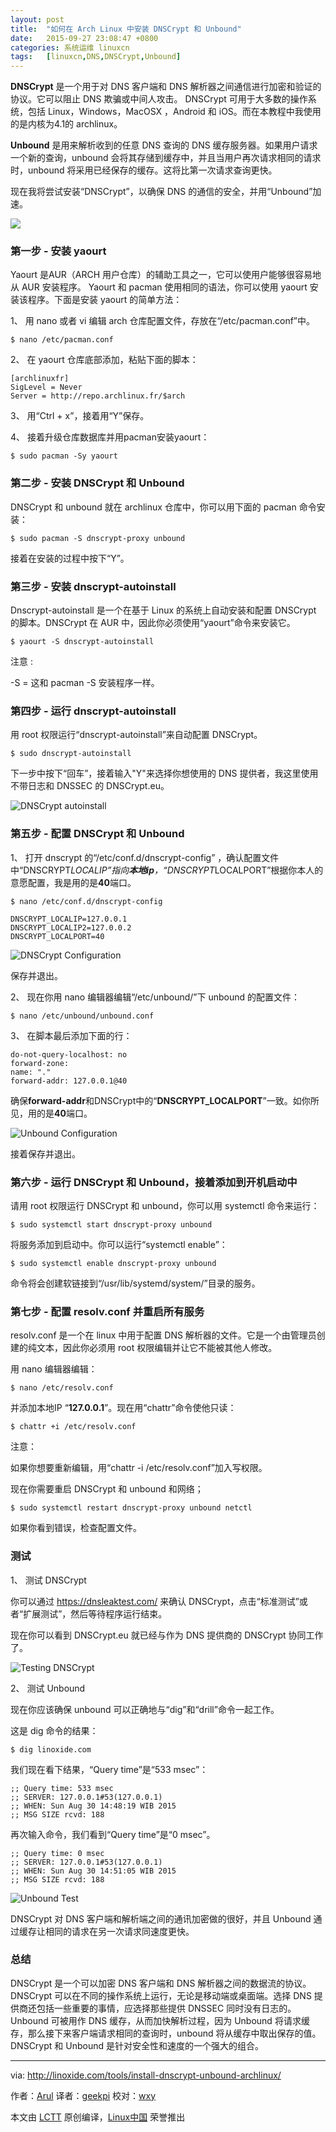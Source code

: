 ```yaml
---
layout: post
title:	"如何在 Arch Linux 中安装 DNSCrypt 和 Unbound"
date:	2015-09-27 23:08:47 +0800 
categories:	系统运维 linuxcn 
tags:	[linuxcn,DNS,DNSCrypt,Unbound]
---
```



**DNSCrypt** 是一个用于对 DNS 客户端和 DNS 解析器之间通信进行加密和验证的协议。它可以阻止 DNS 欺骗或中间人攻击。 DNSCrypt 可用于大多数的操作系统，包括 Linux，Windows，MacOSX ，Android 和 iOS。而在本教程中我使用的是内核为4.1的 archlinux。


**Unbound** 是用来解析收到的任意 DNS 查询的 DNS 缓存服务器。如果用户请求一个新的查询，unbound 会将其存储到缓存中，并且当用户再次请求相同的请求时，unbound 将采用已经保存的缓存。这将比第一次请求查询更快。


现在我将尝试安装“DNSCrypt”，以确保 DNS 的通信的安全，并用“Unbound”加速。


![](/Asserts/Images//attachment/album/201509/27/230804y2ynxvn5vynnddnl.jpg)


### 第一步 - 安装 yaourt


Yaourt 是AUR（ARCH 用户仓库）的辅助工具之一，它可以使用户能够很容易地从 AUR 安装程序。 Yaourt 和 pacman 使用相同的语法，你可以使用 yaourt 安装该程序。下面是安装 yaourt 的简单方法：


1、 用 nano 或者 vi 编辑 arch 仓库配置文件，存放在“/etc/pacman.conf”中。



```
$ nano /etc/pacman.conf

```

2、 在 yaourt 仓库底部添加，粘贴下面的脚本：



```
[archlinuxfr]
SigLevel = Never
Server = http://repo.archlinux.fr/$arch

```

3、 用“Ctrl + x”，接着用“Y”保存。


4、 接着升级仓库数据库并用pacman安装yaourt：



```
$ sudo pacman -Sy yaourt

```

### 第二步 - 安装 DNSCrypt 和 Unbound


DNSCrypt 和 unbound 就在 archlinux 仓库中，你可以用下面的 pacman 命令安装：



```
$ sudo pacman -S dnscrypt-proxy unbound

```

接着在安装的过程中按下“Y”。


### 第三步 - 安装 dnscrypt-autoinstall


Dnscrypt-autoinstall 是一个在基于 Linux 的系统上自动安装和配置 DNSCrypt 的脚本。DNSCrypt 在 AUR 中，因此你必须使用“yaourt”命令来安装它。



```
$ yaourt -S dnscrypt-autoinstall

```

注意 :


-S = 这和 pacman -S 安装程序一样。


### 第四步 - 运行 dnscrypt-autoinstall


用 root 权限运行“dnscrypt-autoinstall”来自动配置 DNSCrypt。



```
$ sudo dnscrypt-autoinstall

```

下一步中按下“回车”，接着输入"Y"来选择你想使用的 DNS 提供者，我这里使用不带日志和 DNSSEC 的 DNSCrypt.eu。


![DNSCrypt autoinstall](/Asserts/Images//attachment/album/201509/27/230849zgkgfhn8vibuhnje.png)


### 第五步 - 配置 DNSCrypt 和 Unbound


1、 打开 dnscrypt 的“/etc/conf.d/dnscrypt-config” ，确认配置文件中“DNSCRYPT*LOCALIP”指向**本地ip**，“DNSCRYPT*LOCALPORT”根据你本人的意愿配置，我是用的是**40**端口。



```
$ nano /etc/conf.d/dnscrypt-config

DNSCRYPT_LOCALIP=127.0.0.1
DNSCRYPT_LOCALIP2=127.0.0.2
DNSCRYPT_LOCALPORT=40

```

![DNSCrypt Configuration](/Asserts/Images//attachment/album/201509/27/230850tnbwlnlbnwotcl6r.png)


保存并退出。


2、 现在你用 nano 编辑器编辑“/etc/unbound/”下 unbound 的配置文件：



```
$ nano /etc/unbound/unbound.conf

```

3、 在脚本最后添加下面的行：



```
do-not-query-localhost: no
forward-zone:
name: "."
forward-addr: 127.0.0.1@40

```

确保**forward-addr**和DNSCrypt中的“**DNSCRYPT\_LOCALPORT**”一致。如你所见，用的是**40**端口。


![Unbound Configuration](/Asserts/Images//attachment/album/201509/27/230850pfr8whzlk8rwaw4f.png)


接着保存并退出。


### 第六步 - 运行 DNSCrypt 和 Unbound，接着添加到开机启动中


请用 root 权限运行 DNSCrypt 和 unbound，你可以用 systemctl 命令来运行：



```
$ sudo systemctl start dnscrypt-proxy unbound

```

将服务添加到启动中。你可以运行“systemctl enable”：



```
$ sudo systemctl enable dnscrypt-proxy unbound

```

命令将会创建软链接到“/usr/lib/systemd/system/”目录的服务。


### 第七步 - 配置 resolv.conf 并重启所有服务


resolv.conf 是一个在 linux 中用于配置 DNS 解析器的文件。它是一个由管理员创建的纯文本，因此你必须用 root 权限编辑并让它不能被其他人修改。


用 nano 编辑器编辑：



```
$ nano /etc/resolv.conf

```

并添加本地IP “**127.0.0.1**”。现在用“chattr”命令使他只读：



```
$ chattr +i /etc/resolv.conf

```

注意：


如果你想要重新编辑，用“chattr -i /etc/resolv.conf”加入写权限。


现在你需要重启 DNSCrypt 和 unbound 和网络；



```
$ sudo systemctl restart dnscrypt-proxy unbound netctl

```

如果你看到错误，检查配置文件。


### 测试


1、 测试 DNSCrypt


你可以通过 <https://dnsleaktest.com/> 来确认 DNSCrypt，点击“标准测试”或者“扩展测试”，然后等待程序运行结束。


现在你可以看到 DNSCrypt.eu 就已经与作为 DNS 提供商的 DNSCrypt 协同工作了。


![Testing DNSCrypt](/Asserts/Images//attachment/album/201509/27/230851cj2mvjepvj6ll1bv.png)


2、 测试 Unbound


现在你应该确保 unbound 可以正确地与“dig”和“drill”命令一起工作。


这是 dig 命令的结果：



```
$ dig linoxide.com

```

我们现在看下结果，“Query time”是“533 msec”：



```
;; Query time: 533 msec
;; SERVER: 127.0.0.1#53(127.0.0.1)
;; WHEN: Sun Aug 30 14:48:19 WIB 2015
;; MSG SIZE rcvd: 188

```

再次输入命令，我们看到“Query time”是“0 msec”。



```
;; Query time: 0 msec
;; SERVER: 127.0.0.1#53(127.0.0.1)
;; WHEN: Sun Aug 30 14:51:05 WIB 2015
;; MSG SIZE rcvd: 188

```

![Unbound Test](/Asserts/Images//attachment/album/201509/27/230851rq5oe21rorc1qbbc.png)


DNSCrypt 对 DNS 客户端和解析端之间的通讯加密做的很好，并且 Unbound 通过缓存让相同的请求在另一次请求同速度更快。


### 总结


DNSCrypt 是一个可以加密 DNS 客户端和 DNS 解析器之间的数据流的协议。 DNSCrypt 可以在不同的操作系统上运行，无论是移动端或桌面端。选择 DNS 提供商还包括一些重要的事情，应选择那些提供 DNSSEC 同时没有日志的。Unbound 可被用作 DNS 缓存，从而加快解析过程，因为 Unbound 将请求缓存，那么接下来客户端请求相同的查询时，unbound 将从缓存中取出保存的值。 DNSCrypt 和 Unbound 是针对安全性和速度的一个强大的组合。




---


via: <http://linoxide.com/tools/install-dnscrypt-unbound-archlinux/>


作者：[Arul](http://linoxide.com/author/arulm/) 译者：[geekpi](https://github.com/geekpi) 校对：[wxy](https://github.com/wxy)


本文由 [LCTT](https://github.com/LCTT/TranslateProject) 原创编译，[Linux中国](https://linux.cn/) 荣誉推出
